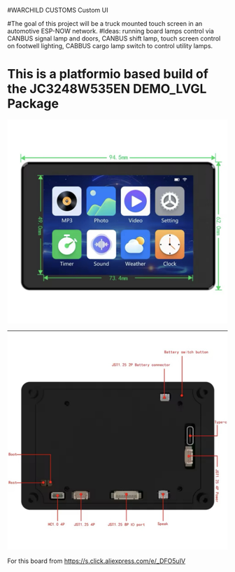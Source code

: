 #WARCHILD CUSTOMS Custom UI

#The goal of this project will be a truck mounted touch screen in an automotive ESP-NOW network.
#Ideas: running board lamps control via CANBUS signal lamp and doors, CANBUS shift lamp, touch screen control on footwell lighting, CABBUS cargo lamp switch to control utility lamps. 

# This is a platformio based build of the JC3248W535EN DEMO_LVGL Package

![alt text](docs/IMG_6782.jpg)

![alt text](docs/IMG_6781.jpg)

For this board from https://s.click.aliexpress.com/e/_DFO5uIV
